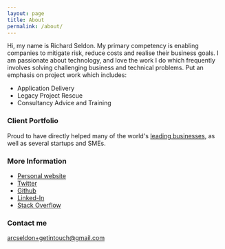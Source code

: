 ```yaml
---
layout: page
title: About
permalink: /about/
---
```



Hi, my name is Richard Seldon. My primary competency is enabling companies to mitigate risk, reduce costs and realise their business goals. 
I am passionate about technology, and love the work I do which frequently involves solving challenging business and technical problems.
Put an emphasis on project work which includes:

* Application Delivery
* Legacy Project Rescue
* Consultancy Advice and Training


### Client Portfolio

Proud to have directly helped many of the world's [leading businesses](http://arcseldon.surge.sh/#portfolio), 
as well as several startups and SMEs.

### More Information

* [Personal website](http://arcseldon.surge.sh)
* [Twitter](https://twitter.com/arcseldon)
* [Github](https://github.com/arcseldon)
* [Linked-In](http://www.linkedin.com/in/arcseldon)
* [Stack Overflow](http://stackoverflow.com/users/1882064/arcseldon?tab=profile)

### Contact me

[arcseldon+getintouch@gmail.com](mailto:arcseldon+getintouch@gmail.com)
